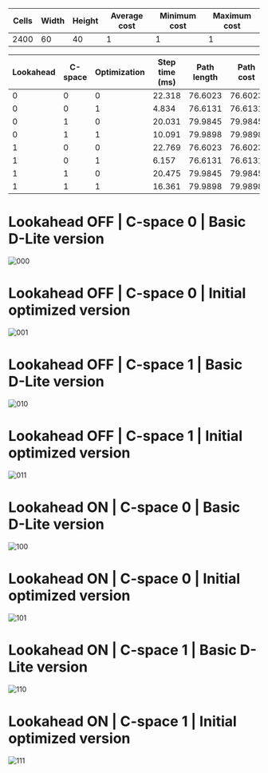 
| Cells | Width | Height | Average cost | Minimum cost | Maximum cost |
| ----- | ----- | ------ | ------------ | ------------ | ------------ |
| 2400  | 60    | 40     | 1            | 1            | 1            |

| Lookahead | C-space | Optimization | Step time (ms) | Path length | Path cost |
| --------- | ------- | ------------ | -------------- | ----------- | --------- |
| 0         | 0       | 0            | 22.318         | 76.6023     | 76.6023   |
| 0         | 0       | 1            | 4.834          | 76.6131     | 76.6131   |
| 0         | 1       | 0            | 20.031         | 79.9845     | 79.9845   |
| 0         | 1       | 1            | 10.091         | 79.9898     | 79.9898   |
| 1         | 0       | 0            | 22.769         | 76.6023     | 76.6023   |
| 1         | 0       | 1            | 6.157          | 76.6131     | 76.6131   |
| 1         | 1       | 0            | 20.475         | 79.9845     | 79.9845   |
| 1         | 1       | 1            | 16.361         | 79.9898     | 79.9898   |

  # Lookahead OFF | C-space 0 | Basic D-Lite version
  ![000](result__l0_c0_opt0.jpg)
  # Lookahead OFF | C-space 0 | Initial optimized version
  ![001](result__l0_c0_opt1.jpg)
  # Lookahead OFF | C-space 1 | Basic D-Lite version
  ![010](result__l0_c1_opt0.jpg)
  # Lookahead OFF | C-space 1 | Initial optimized version
  ![011](result__l0_c1_opt1.jpg)
  # Lookahead ON | C-space 0 | Basic D-Lite version
  ![100](result__l1_c0_opt0.jpg)
  # Lookahead ON | C-space 0 | Initial optimized version
  ![101](result__l1_c0_opt1.jpg)
  # Lookahead ON | C-space 1 | Basic D-Lite version
  ![110](result__l1_c1_opt0.jpg)
  # Lookahead ON | C-space 1 | Initial optimized version
  ![111](result__l1_c1_opt1.jpg)

  
